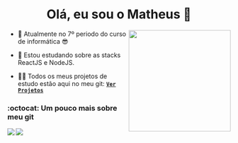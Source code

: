 <h1 align="center">Olá, eu sou o Matheus 👋</h1>

<img align='right' src="https://media.giphy.com/media/M9gbBd9nbDrOTu1Mqx/giphy.gif" width="230">

- 🏫 Atualmente no 7º periodo do curso de informática 😎

- 🌱 Estou estudando sobre as stacks ReactJS e NodeJS.

- 👨‍💻 Todos os meus projetos de estudo estão aqui no meu git: <code><a align="center" href="https://github.com/MatheusINFO?tab=repositories"><strong>Ver Projetos</strong></a></code>


<h3 marginLeft:"150px">:octocat: Um pouco mais sobre meu git</h3>

<img align="left" src="https://github-readme-stats.vercel.app/api/top-langs/?username=matheusinfo&theme=cobalt" />
<img align="center" src="https://github-readme-stats.vercel.app/api?username=matheusinfo&show_icons=true&hide=contribs,issues&theme=cobalt" />

